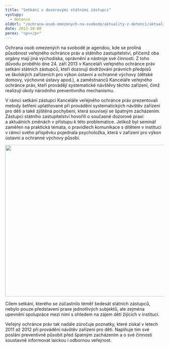```yaml
---
title: "Setkání s dozorovými státními zástupci"
vystupy:
  - detence
oldUrl: "/ochrana-osob-omezenych-na-svobode/aktuality-z-detenci/aktuality-z-detenci-2013/setkani-s-dozorovymi-statnimi-zastupci/"
date: 2013-10-08
perex: "<p></p>"
---
```


<!-- imported from the old website -->

<p>Ochrana osob omezených na svobodě je agendou, kde se prolíná působnost veřejného ochránce práv a státního zastupitelství, přičemž oba orgány mají jiná východiska, oprávnění a nástroje své činnosti. Z toho důvodu proběhlo dne 24. září 2013 v Kanceláři veřejného ochránce práv setkání státních zástupců, kteří dozorují dodržování právních předpisů ve školských zařízeních pro výkon ústavní a ochranné výchovy (dětské domovy, výchovné ústavy apod.), a zaměstnanců Kanceláře veřejného ochránce práv, kteří provádějí systematické návštěvy těchto zařízení, čímž realizují úkoly národního preventivního mechanismu.</p><p>V rámci setkání zástupci Kanceláře veřejného ochránce práv prezentovali metody šetření uplatňované při provádění systematických návštěv zařízení pro děti a také zjištěná pochybení, která souvisejí se špatným zacházením. Zástupci státního zastupitelství hovořili o současné dozorové praxi a aktuálních změnách v přístupu k této problematice. Jelikož byl seminář zaměřen na praktická témata, o pravidlech komunikace s dítětem v instituci v rámci svého příspěvku pojednala psycholožka, která v zařízení pro výkon ústavní a ochranné výchovy působí.</p><p><img src="/uploads-import/uploads/RTEmagicC_statni-zastupci1.jpg.jpg" height="481" width="604" alt="" /></p><p>Cílem setkání, kterého se zúčastnilo téměř šedesát státních zástupců, nebylo pouze představení praxe jednotlivých subjektů, ale zejména upevnění spolupráce mezi nimi s ohledem na zájem dětí žijících v instituci.</p><p>Veřejný ochránce práv tak nadále zúročuje poznatky, které získal v letech 2011 až 2012 při provádění návštěv zařízení pro děti. Naplňuje tím své poslání preventivně působit před špatným zacházením a o své činnosti soustavně informovat laickou i odbornou veřejnost.</p>

